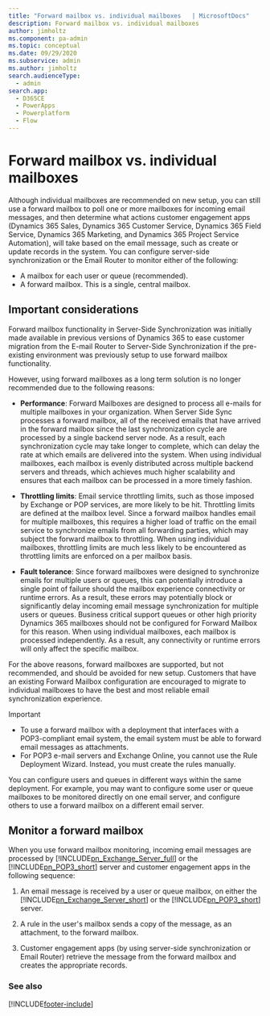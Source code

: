 ```yaml
---
title: "Forward mailbox vs. individual mailboxes   | MicrosoftDocs"
description: Forward mailbox vs. individual mailboxes 
author: jimholtz
ms.component: pa-admin
ms.topic: conceptual
ms.date: 09/29/2020
ms.subservice: admin
ms.author: jimholtz
search.audienceType: 
  - admin
search.app:
  - D365CE
  - PowerApps
  - Powerplatform
  - Flow
---
```

# Forward mailbox vs. individual mailboxes 

Although individual mailboxes are recommended on new setup, you can still use a forward mailbox to poll one or more mailboxes for incoming email messages, and then determine what actions customer engagement apps (Dynamics 365 Sales, Dynamics 365 Customer Service, Dynamics 365 Field Service, Dynamics 365 Marketing, and Dynamics 365 Project Service Automation), will take based on the email message, such as create or update records in the system. You can configure server-side synchronization or the Email Router to monitor either of the following:  
  
- A mailbox for each user or queue (recommended).
- A forward mailbox. This is a single, central mailbox.
  
## Important considerations

Forward mailbox functionality in Server-Side Synchronization was initially made available in previous versions of Dynamics 365 to ease customer migration from the E-mail Router to Server-Side Synchronization if the pre-existing environment was previously setup to use forward mailbox functionality.

However, using forward mailboxes as a long term solution is no longer recommended due to the following reasons:

-	**Performance**: Forward Mailboxes are designed to process all e-mails for multiple mailboxes in your organization. When Server Side Sync processes a forward mailbox, all of the received emails that have arrived in the forward mailbox since the last synchronization cycle are processed by a single backend server node. As a result, each synchronization cycle may take longer to complete, which can delay the rate at which emails are delivered into the system. 
When using individual mailboxes, each mailbox is evenly distributed across multiple backend servers and threads, which achieves much higher scalability and ensures that each mailbox can be processed in a more timely fashion.

-	**Throttling limits**: Email service throttling limits, such as those imposed by Exchange or POP services, are more likely to be hit. Throttling limits are defined at the mailbox level. Since a forward mailbox handles email for multiple mailboxes, this requires a higher load of traffic on the email service to synchronize emails from all forwarding parties, which may subject the forward mailbox to throttling.
When using individual mailboxes, throttling limits are much less likely to be encountered as throttling limits are enforced on a per mailbox basis. 

-	**Fault tolerance**: Since forward mailboxes were designed to synchronize emails for multiple users or queues, this can potentially introduce a single point of failure should the mailbox experience connectivity or runtime errors. As a result, these errors may potentially block or significantly delay incoming email message synchronization for multiple users or queues. Business critical support queues or other high priority Dynamics 365 mailboxes should not be configured for Forward Mailbox for this reason.
When using individual mailboxes, each mailbox is processed independently. As a result, any connectivity or runtime errors will only affect the specific mailbox. 

For the above reasons, forward mailboxes are supported, but not recommended, and should be avoided for new setup. Customers that have an existing Forward Mailbox configuration are encouraged to migrate to individual mailboxes to have the best and most reliable email synchronization experience.

> [!IMPORTANT]
> - To use a forward mailbox with a deployment that interfaces with a POP3-compliant email system, the email system must be able to forward email messages as attachments.  
> - For POP3 e-mail servers and Exchange Online, you cannot use the Rule Deployment Wizard. Instead, you must create the rules manually.  
  
 You can configure users and queues in different ways within the same deployment. For example, you may want to configure some user or queue mailboxes to be monitored directly on one email server, and configure others to use a forward mailbox on a different email server.  
  
## Monitor a forward mailbox  
 When you use forward mailbox monitoring, incoming email messages are processed by [!INCLUDE[pn_Exchange_Server_full](../includes/pn-exchange-server-full.md)] or the [!INCLUDE[pn_POP3_short](../includes/pn-pop3-short.md)] server and customer engagement apps in the following sequence:  
  
1. An email message is received by a user or queue mailbox, on either the [!INCLUDE[pn_Exchange_Server_short](../includes/pn-exchange-server-short.md)] or the [!INCLUDE[pn_POP3_short](../includes/pn-pop3-short.md)] server.  
  
2. A rule in the user's mailbox sends a copy of the message, as an attachment, to the forward mailbox.  
  
3. Customer engagement apps (by using server-side synchronization or Email Router) retrieve the message from the forward mailbox and creates the appropriate records.  
  
### See also  


[!INCLUDE[footer-include](../includes/footer-banner.md)]
